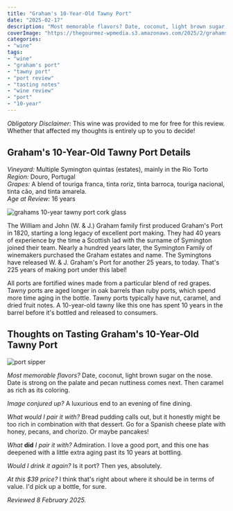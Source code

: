 ```yaml
---
title: "Graham's 10-Year-Old Tawny Port"
date: "2025-02-17"
description: "Most memorable flavors? Date, coconut, light brown sugar on the nose. Date is strong on the palate and pecan nuttiness comes next. Then caramel as rich as its coloring."
coverImage: "https://thegourmez-wpmedia.s3.amazonaws.com/2025/2/grahams-tawny-2025+(1).jpg"
categories:
- "wine"
tags:
- "wine"
- "graham's port"
- "tawny port"
- "port review"
- "tasting notes"
- "wine review"
- "port"
- "10-year"
---
```


*Obligatory Disclaimer:* This wine was provided to me for free for this review. Whether that affected my thoughts is entirely up to you to decide!

## Graham's 10-Year-Old Tawny Port Details

*Vineyard:* Multiple Symington quintas (estates), mainly in the Rio Torto\
*Region:* Douro, Portugal\
*Grapes:* A blend of touriga franca, tinta roriz, tinta barroca, touriga nacional, tinta cão, and tinta amarela.\
*Age at Review:* 16 years

![grahams 10-year tawny port cork glass](https://thegourmez-wpmedia.s3.amazonaws.com/2025/2/grahams-tawny-2025+(3).jpg)

The William and John (W. & J.) Graham family first produced Graham's Port in 1820, starting a long legacy of excellent port making. They had 40 years of experience by the time a Scottish lad with the surname of Symington joined their team. Nearly a hundred years later, the Symington Family of winemakers purchased the Graham estates and name. The Symingtons have released W. & J. Graham's Port for another 25 years, to today. That's 225 years of making port under this label!

All ports are fortified wines made from a particular blend of red grapes. Tawny ports are aged longer in oak barrels than ruby ports, which spend more time aging in the bottle. Tawny ports typically have nut, caramel, and dried fruit notes. A 10-year-old tawny like this one has spent 10 years in the barrel before it's bottled and released to consumers.

## Thoughts on Tasting Graham's 10-Year-Old Tawny Port

![port sipper](https://thegourmez-wpmedia.s3.amazonaws.com/2025/2/grahams-tawny-2025+(1).jpg)

*Most memorable flavors?* Date, coconut, light brown sugar on the nose. Date is strong on the palate and pecan nuttiness comes next. Then caramel as rich as its coloring.

*Image conjured up?* A luxurious end to an evening of fine dining.

*What would I pair it with?* Bread pudding calls out, but it honestly might be too rich in combination with that dessert. Go for a Spanish cheese plate with honey, pecans, and chorizo. Or maybe pancakes!

*What* **did** *I pair it with?* Admiration. I love a good port, and this one has deepened with a little extra aging past its 10 years at bottling.

*Would I drink it again?* Is it port? Then yes, absolutely.

*At this \$39 price?* I think that's right about where it should be in terms of value. I'd pick up a bottle, for sure.

*Reviewed 8 February 2025.*
